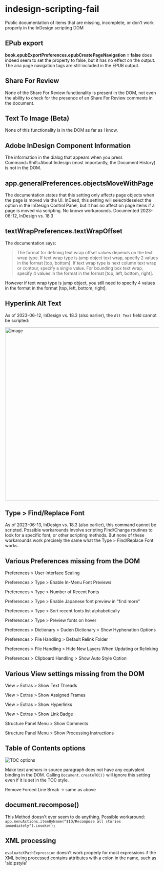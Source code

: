 # indesign-scripting-fail
Public documentation of items that are missing, incomplete, or don't work properly in the InDesign scripting DOM

## EPub export
**book.epubExportPreferences.epubCreatePageNavigation = false** does indeed seem to set the property to false, but it has no effect on the output. The aria page navigation tags are still included in the EPUB output.

## Share For Review
None of the Share For Review functionality is present in the DOM, not even the ability to check for the presence of an Share For Review comments in the document.

## Text To Image (Beta)
None of this functionality is in the DOM as far as I know.

## Adobe InDesign Component Information
The information in the dialog that appears when you press Command+Shift+About Indesign (most importantly, the Document History) is not in the DOM.

## app.generalPreferences.objectsMoveWithPage
The documentation states that this setting only affects page objects when the page is moved via the UI. InDeed, this setting will select/deselect the option in the InDesign Control Panel, but it has no affect on page items if a page is moved via scripting. No known workarounds. Documented 2023-06-12, InDesign vs. 18.3

## textWrapPreferences.textWrapOffset
The documentation says: 
>The format for defining text wrap offset values depends on the text wrap type. If text wrap type is jump object text wrap, specify 2 values in the format [top, bottom]. If text wrap type is next column text wrap or contour, specify a single value. For bounding box text wrap, specify 4 values in the format in the format [top, left, bottom, right].

However if text wrap type is jump object, you still need to specify 4 values in the format in the format [top, left, bottom, right].

## Hyperlink Alt Text
As of 2023-06-12, InDesign vs. 18.3 (also earlier), the `Alt Text` field cannot be scripted:

<img width="565" alt="image" src="https://github.com/gilbertconsult/indesign-scripting-fail/assets/10133752/d596b430-4c17-470c-883c-b93719e9db13">

## Type > Find/Replace Font
As of 2023-06-13, InDesign vs. 18.3 (also earlier), this command cannot be scripted. Possible workarounds involve scripting Find/Change routines to look for a specific font, or other scripting methods. But none of these workarounds work precisely the same what the Type > Find/Replace Font works.

## Various Preferences missing from the DOM

Preferences > User Interface Scaling

Preferences > Type > Enable In-Menu Font Previews

Preferences > Type > Number of Recent Fonts

Preferences > Type >  Enable Japanese font preview in "find more"

Preferences > Type > Sort recent fonts list alphabetically

Preferences > Type > Preview fonts on hover

Preferences > Dictionary > Duden Dictionary > Show Hyphenation Options

Preferences > File Handling > Default Relink Folder

Preferences > File Handling > Hide New Layers When Updating or Relinking

Preferences > Clipboard Handling > Show Auto Style Option

## Various View settings missing from the DOM

View > Extras > Show Text Threads

View > Extras > Show Assigned Frames

View > Extras > Show Hyperlinks

View > Extras > Show Link Badge

Structure Panel Menu > Show Comments

Structure Panel Menu > Show Processing Instructions

## Table of Contents options

![TOC options](image.png)

Make text anchors in source paragraph does not have any equivalent binding in the DOM. Calling `Document.createTOC()` will ignore this setting even if it is set in the TOC style.

Remove Forced Line Break -> same as above

## document.recompose()

This Method doesn't ever seem to do anything. Possible workaround: `app.menuActions.itemByName("$ID/Recompose all stories immediately").invoke();`

## XML processing

`evaluateXPathExpression` doesn't work properly for most expressions if the XML being processed contains attributes with a colon in the name, such as 'aid:pstyle'
